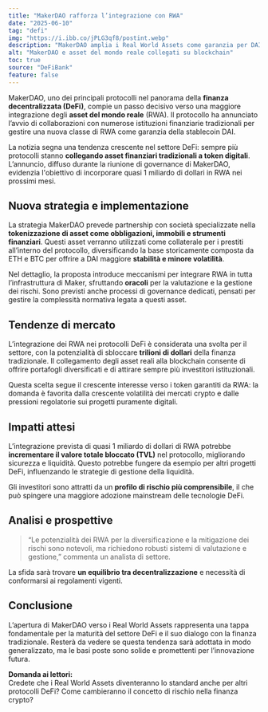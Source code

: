 ```yaml
---
title: "MakerDAO rafforza l’integrazione con RWA"
date: "2025-06-10"
tag: "defi"
img: "https://i.ibb.co/jPLG3qf8/postint.webp"
description: "MakerDAO amplia i Real World Assets come garanzia per DAI, nuova tendenza DeFi."
alt: "MakerDAO e asset del mondo reale collegati su blockchain"
toc: true
source: "DeFiBank"
feature: false
---
```


MakerDAO, uno dei principali protocolli nel panorama della **finanza decentralizzata (DeFi)**, compie un passo decisivo verso una maggiore integrazione degli **asset del mondo reale** (RWA). Il protocollo ha annunciato l’avvio di collaborazioni con numerose istituzioni finanziarie tradizionali per gestire una nuova classe di RWA come garanzia della stablecoin DAI.

La notizia segna una tendenza crescente nel settore DeFi: sempre più protocolli stanno **collegando asset finanziari tradizionali a token digitali**. L’annuncio, diffuso durante la riunione di governance di MakerDAO, evidenzia l'obiettivo di incorporare quasi 1 miliardo di dollari in RWA nei prossimi mesi.

## Nuova strategia e implementazione

La strategia MakerDAO prevede partnership con società specializzate nella **tokenizzazione di asset come obbligazioni, immobili e strumenti finanziari**. Questi asset verranno utilizzati come collaterale per i prestiti all’interno del protocollo, diversificando la base storicamente composta da ETH e BTC per offrire a DAI maggiore **stabilità e minore volatilità**.

Nel dettaglio, la proposta introduce meccanismi per integrare RWA in tutta l’infrastruttura di Maker, sfruttando **oracoli** per la valutazione e la gestione dei rischi. Sono previsti anche processi di governance dedicati, pensati per gestire la complessità normativa legata a questi asset.

## Tendenze di mercato

L’integrazione dei RWA nei protocolli DeFi è considerata una svolta per il settore, con la potenzialità di sbloccare **trilioni di dollari** della finanza tradizionale. Il collegamento degli asset reali alla blockchain consente di offrire portafogli diversificati e di attirare sempre più investitori istituzionali.

Questa scelta segue il crescente interesse verso i token garantiti da RWA: la domanda è favorita dalla crescente volatilità dei mercati crypto e dalle pressioni regolatorie sui progetti puramente digitali.

## Impatti attesi

L’integrazione prevista di quasi 1 miliardo di dollari di RWA potrebbe **incrementare il valore totale bloccato (TVL)** nel protocollo, migliorando sicurezza e liquidità. Questo potrebbe fungere da esempio per altri progetti DeFi, influenzando le strategie di gestione della liquidità.

Gli investitori sono attratti da un **profilo di rischio più comprensibile**, il che può spingere una maggiore adozione mainstream delle tecnologie DeFi.

## Analisi e prospettive

> “Le potenzialità dei RWA per la diversificazione e la mitigazione dei rischi sono notevoli, ma richiedono robusti sistemi di valutazione e gestione,” commenta un analista di settore.

La sfida sarà trovare **un equilibrio tra decentralizzazione** e necessità di conformarsi ai regolamenti vigenti.

## Conclusione

L’apertura di MakerDAO verso i Real World Assets rappresenta una tappa fondamentale per la maturità del settore DeFi e il suo dialogo con la finanza tradizionale. Resterà da vedere se questa tendenza sarà adottata in modo generalizzato, ma le basi poste sono solide e promettenti per l’innovazione futura.

**Domanda ai lettori:**  
Credete che i Real World Assets diventeranno lo standard anche per altri protocolli DeFi? Come cambieranno il concetto di rischio nella finanza crypto?